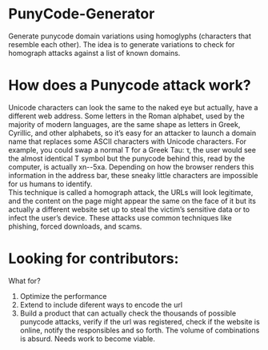 # PunyCode-Generator  
Generate punycode domain variations using homoglyphs (characters that resemble each other).
The idea is to generate variations to check for homograph attacks against a list of known domains.   

# How does a Punycode attack work?    
Unicode characters can look the same to the naked eye but actually, have a different web address. Some letters in the Roman alphabet, used by the majority of modern languages, are the same shape as letters in Greek, Cyrillic, and other alphabets, so it’s easy for an attacker to launch a domain name that replaces some ASCII characters with Unicode characters. For example, you could swap a normal T for a Greek Tau: τ, the user would see the almost identical T symbol but the punycode behind this, read by the computer, is actually xn--5xa. Depending on how the browser renders this information in the address bar, these sneaky little characters are impossible for us humans to identify.  
This technique is called a homograph attack, the URLs will look legitimate, and the content on the page might appear the same on the face of it but its actually a different website set up to steal the victim’s sensitive data or to infect the user’s device. These attacks use common techniques like phishing, forced downloads, and scams.

# Looking for contributors:  
What for?  
  1. Optimize the performance  
  2. Extend to include diferent ways to encode the url  
  3. Build a product that can actually check the thousands of possible punycode attacks, verify if the url was registered, check if the website is online, notify the responsibles and so forth. The volume of combinations is absurd. Needs work to become viable.  
